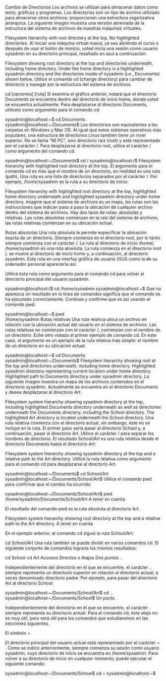 Cambio de Directorios
Los archivos se utilizan para almacenar datos como texto, gráficos y programas. Los directorios son un tipo de archivo utilizado para almacenar otros archivos: proporcionan una estructura organizativa jerárquica. La siguiente imagen muestra una versión abreviada de la estructura del sistema de archivos de nuestras máquinas virtuales.

Filesystem hierarchy with root directory at the top. No highlighted directories.
Al iniciar una máquina virtual nueva, ya sea abriendo el curso o después de usar el botón de reinicio, usted inicia una sesión como usuario sysadmin en su directorio principal, resaltado en azul a continuación:

Filesystem showing root directory at the top and directories underneath, including home directory. Under the home directory is a highlighted sysadmin directory and the directories inside of sysadmin (i.e., Documents) shown below.
Utilice el comando cd (change directory) para cambiar de directorio y navegar por la estructura del sistema de archivos.

cd [opciones] [ruta]
Si examina el gráfico anterior, notará que el directorio Documents se encuentra dentro del directorio de inicio home, donde usted se encuentra actualmente. Para desplazarse al directorio Documents, utilícelo como argumento para el comando cd:

sysadmin@localhost:~$ cd Documents  
sysadmin@localhost:~/Documents$
Los directorios son equivalentes a las carpetas en Windows y Mac OS. Al igual que estos sistemas operativos más populares, una estructura de directorios Linux también tiene un nivel superior. No se llama “Mi PC”, sino directorio raíz (root) y está representado por el carácter /. Para desplazarse al directorio root, utilice el carácter / como argumento del comando cd.

sysadmin@localhost:~/Documents$ cd /
sysadmin@localhost:/$
Filesystem hierarchy with highlighted root directory at the top.
El argumento para el comando cd es más que el nombre de un directorio, en realidad es una ruta (path). Una ruta es una lista de directorios separados por el carácter /. Por ejemplo, /home/sysadmin es la ruta a su directorio de inicio:

Filesystem hierarchy with highlighted root directory at the top, highlighted home directory underneath and highlighted sysadmin directory under home directory.
Imagine que el sistema de archivos es un mapa, las rutas son las instrucciones que indican paso a paso la ubicación de cualquier archivo dentro del sistema de archivos. Hay dos tipos de rutas: absolutas y relativas. Las rutas absolutas comienzan en la raíz del sistema de archivos, las rutas relativas comienzan en su ubicación actual.

Rutas absolutas
Una ruta absoluta le permite especificar la ubicación exacta de un directorio. Siempre comienza en el directorio root, por lo tanto siempre comienza con el carácter /. La ruta al directorio de inicio (home) /home/sysadmin es una ruta absoluta. La ruta comienza en el directorio root /, se mueve al directorio de inicio home y, a continuación, al directorio sysadmin. Esta ruta en una interfaz gráfica de usuario (GUI) como la de su ordenador personal aparecería así:

Utilice esta ruta como argumento para el comando cd para volver al directorio principal del usuario sysadmin.

sysadmin@localhost:/$ cd /home/sysadmin
sysadmin@localhost:~$
Que no aparezca un resultado en la línea de comandos significa que el comando se ha ejecutado correctamente. Continúe y confirme que es así usando el comando pwd:

sysadmin@localhost:~$ pwd  
/home/sysadmin
Rutas relativas
Una ruta relativa ubica un archivo en relación con la ubicación actual del usuario en el sistema de archivos. Las rutas relativas no comienzan con el carácter /, comienzan con el nombre de un directorio. Eche otro vistazo al primer ejemplo de comando cd. En este caso, el argumento es un ejemplo de la ruta relativa más simple: el nombre de un directorio en su ubicación actual.

sysadmin@localhost:~$ cd Documents  
sysadmin@localhost:~/Documents$
Filesystem hierarchy showing root at the top and directories underneath, including home directory. Highlighted sysadmin directory representing current location under home directory. Highlighted path to Documents directory under sysadmin directory.
La siguiente imagen muestra un mapa de los archivos contenidos en el directorio sysadmin. Actualmente se encuentra en el directorio Documents y desea desplazarse al directorio Art:

Filesystem system hierarchy showing sysadmin directory at the top, including highlighted Documents directory underneath as well as directories underneath the Documents directory, including the School directory. The highlighted Art directory is located underneath the School directory.
Una ruta relativa comienza con el directorio actual, sin embargo, éste no se incluye en la ruta. El primer paso sería pasar al directorio School y, a continuación, pasar al directorio Art. Utilice el carácter / para separar los nombres de directorio. El resultado School/Art es una ruta relativa desde el directorio Documents hasta el directorio Art:

Filesystem system hierarchy showing sysadmin directory at the top and a relative path to the Art directory.
Utilice la ruta relativa como argumento para el comando cd para desplazarse al directorio Art.

sysadmin@localhost:~/Documents$ cd School/Art
sysadmin@localhost:~/Documents/School/Art$
Utilice el comando pwd para confirmar que el cambio ha ocurrido:

sysadmin@localhost:~/Documents/School/Art$ pwd  
/home/sysadmin/Documents/School/Art
A tener en cuenta

El resultado del comando pwd es la ruta absoluta al directorio Art.

Filesystem system hierarchy showing root directory at the top and a relative path to the Art directory.
A tener en cuenta

En el ejemplo anterior, el comando cd siguió la ruta School/Art:

cd School/Art
Una ruta también se puede dividir en varios comandos cd. El siguiente conjunto de comandos lograría los mismos resultados:

cd School
cd Art
Accesos Directos o Atajos
Dos puntos ..

Independientemente del directorio en el que se encuentre, el carácter .. siempre representa un directorio superior en relación al directorio actual, a veces denominado directorio padre. Por ejemplo, para pasar del directorio Art al directorio School:

sysadmin@localhost:~/Documents/School/Art$ cd ..  
sysadmin@localhost:~/Documents/School$
Un punto .

Independientemente del directorio en el que se encuentre, el carácter . siempre representa su directorio actual. Para el comando cd, este atajo no es muy útil, pero será útil para los comandos que estudiaremos en las secciones siguientes.

El símbolo ~

El directorio principal del usuario actual está representado por el carácter ~ . Como se indicó anteriormente, siempre comienza su sesión como usuario sysadmin, cuyo directorio de inicio se encuentra en /home/sysadmin. Para volver a su directorio de inicio en cualquier momento, puede ejecutar el siguiente comando:

sysadmin@localhost:~/Documents/School$ cd ~
sysadmin@localhost:~$
